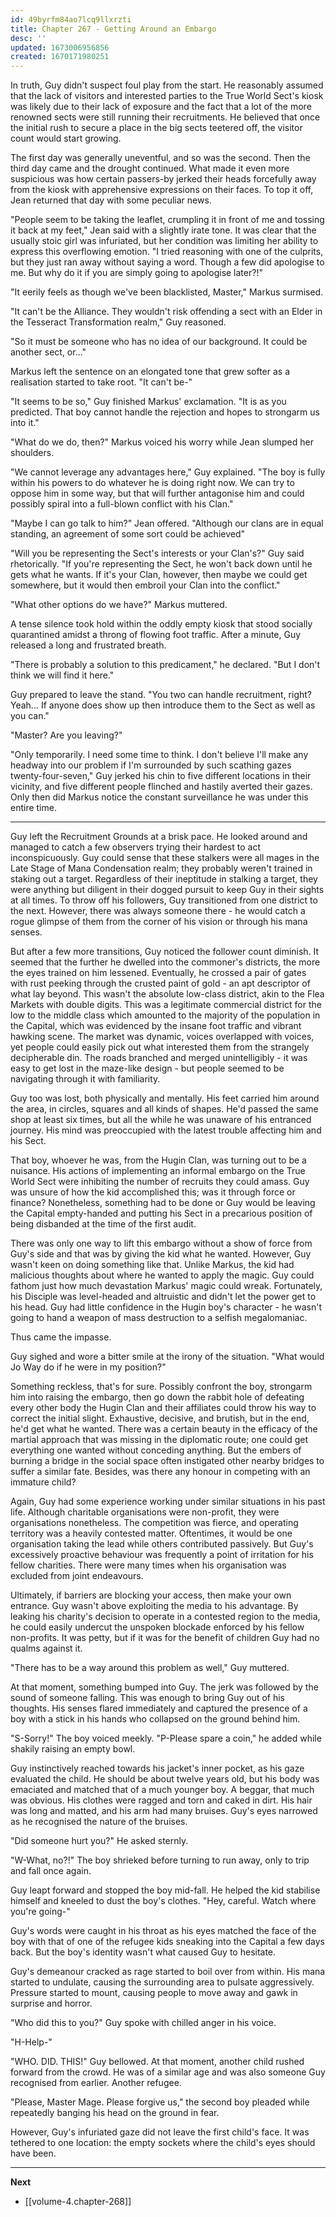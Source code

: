 ```yaml
---
id: 49byrfm84ao7lcq9llxrzti
title: Chapter 267 - Getting Around an Embargo
desc: ''
updated: 1673006956856
created: 1670171980251
---
```


In truth, Guy didn't suspect foul play from the start. He reasonably assumed that the lack of visitors and interested parties to the True World Sect's kiosk was likely due to their lack of exposure and the fact that a lot of the more renowned sects were still running their recruitments. He believed that once the initial rush to secure a place in the big sects teetered off, the visitor count would start growing.

The first day was generally uneventful, and so was the second. Then the third day came and the drought continued. What made it even more suspicious was how certain passers-by jerked their heads forcefully away from the kiosk with apprehensive expressions on their faces. To top it off, Jean returned that day with some peculiar news.

"People seem to be taking the leaflet, crumpling it in front of me and tossing it back at my feet," Jean said with a slightly irate tone. It was clear that the usually stoic girl was infuriated, but her condition was limiting her ability to express this overflowing emotion. "I tried reasoning with one of the culprits, but they just ran away without saying a word. Though a few did apologise to me. But why do it if you are simply going to apologise later?!"

"It eerily feels as though we've been blacklisted, Master," Markus surmised.

"It can't be the Alliance. They wouldn't risk offending a sect with an Elder in the Tesseract Transformation realm," Guy reasoned.

"So it must be someone who has no idea of our background. It could be another sect, or..."

Markus left the sentence on an elongated tone that grew softer as a realisation started to take root. "It can't be-"

"It seems to be so," Guy finished Markus' exclamation. "It is as you predicted. That boy cannot handle the rejection and hopes to strongarm us into it."

"What do we do, then?" Markus voiced his worry while Jean slumped her shoulders.

"We cannot leverage any advantages here," Guy explained. "The boy is fully within his powers to do whatever he is doing right now. We can try to oppose him in some way, but that will further antagonise him and could possibly spiral into a full-blown conflict with his Clan."

"Maybe I can go talk to him?" Jean offered. "Although our clans are in equal standing, an agreement of some sort could be achieved"

"Will you be representing the Sect's interests or your Clan's?" Guy said rhetorically. "If you're representing the Sect, he won't back down until he gets what he wants. If it's your Clan, however, then maybe we could get somewhere, but it would then embroil your Clan into the conflict."

"What other options do we have?" Markus muttered.

A tense silence took hold within the oddly empty kiosk that stood socially quarantined amidst a throng of flowing foot traffic. After a minute, Guy released a long and frustrated breath.

"There is probably a solution to this predicament," he declared. "But I don't think we will find it here."

Guy prepared to leave the stand. "You two can handle recruitment, right? Yeah... If anyone does show up then introduce them to the Sect as well as you can."

"Master? Are you leaving?"

"Only temporarily. I need some time to think. I don't believe I'll make any headway into our problem if I'm surrounded by such scathing gazes twenty-four-seven," Guy jerked his chin to five different locations in their vicinity, and five different people flinched and hastily averted their gazes. Only then did Markus notice the constant surveillance he was under this entire time.

____

Guy left the Recruitment Grounds at a brisk pace. He looked around and managed to catch a few observers trying their hardest to act inconspicuously. Guy could sense that these stalkers were all mages in the Late Stage of Mana Condensation realm; they probably weren't trained in staking out a target. Regardless of their ineptitude in stalking a target, they were anything but diligent in their dogged pursuit to keep Guy in their sights at all times. To throw off his followers, Guy transitioned from one district to the next. However, there was always someone there - he would catch a rogue glimpse of them from the corner of his vision or through his mana senses.

But after a few more transitions, Guy noticed the follower count diminish. It seemed that the further he dwelled into the commoner's districts, the more the eyes trained on him lessened. Eventually, he crossed a pair of gates with rust peeking through the crusted paint of gold - an apt descriptor of what lay beyond. This wasn't the absolute low-class district, akin to the Flea Markets with double digits. This was a legitimate commercial district for the low to the middle class which amounted to the majority of the population in the Capital, which was evidenced by the insane foot traffic and vibrant hawking scene. The market was dynamic, voices overlapped with voices, yet people could easily pick out what interested them from the strangely decipherable din. The roads branched and merged unintelligibly - it was easy to get lost in the maze-like design - but people seemed to be navigating through it with familiarity.

Guy too was lost, both physically and mentally. His feet carried him around the area, in circles, squares and all kinds of shapes. He'd passed the same shop at least six times, but all the while he was unaware of his entranced journey. His mind was preoccupied with the latest trouble affecting him and his Sect.

That boy, whoever he was, from the Hugin Clan, was turning out to be a nuisance. His actions of implementing an informal embargo on the True World Sect were inhibiting the number of recruits they could amass. Guy was unsure of how the kid accomplished this; was it through force or finance? Nonetheless, something had to be done or Guy would be leaving the Capital empty-handed and putting his Sect in a precarious position of being disbanded at the time of the first audit.

There was only one way to lift this embargo without a show of force from Guy's side and that was by giving the kid what he wanted. However, Guy wasn't keen on doing something like that. Unlike Markus, the kid had malicious thoughts about where he wanted to apply the magic. Guy could fathom just how much devastation Markus' magic could wreak. Fortunately, his Disciple was level-headed and altruistic and didn't let the power get to his head. Guy had little confidence in the Hugin boy's character - he wasn't going to hand a weapon of mass destruction to a selfish megalomaniac.

Thus came the impasse.

Guy sighed and wore a bitter smile at the irony of the situation. "What would Jo Way do if he were in my position?"

Something reckless, that's for sure. Possibly confront the boy, strongarm him into raising the embargo, then go down the rabbit hole of defeating every other body the Hugin Clan and their affiliates could throw his way to correct the initial slight. Exhaustive, decisive, and brutish, but in the end, he'd get what he wanted. There was a certain beauty in the efficacy of the martial approach that was missing in the diplomatic route; one could get everything one wanted without conceding anything. But the embers of burning a bridge in the social space often instigated other nearby bridges to suffer a similar fate. Besides, was there any honour in competing with an immature child?

Again, Guy had some experience working under similar situations in his past life. Although charitable organisations were non-profit, they were organisations nonetheless. The competition was fierce, and operating territory was a heavily contested matter. Oftentimes, it would be one organisation taking the lead while others contributed passively. But Guy's excessively proactive behaviour was frequently a point of irritation for his fellow charities. There were many times when his organisation was excluded from joint endeavours.

Ultimately, if barriers are blocking your access, then make your own entrance. Guy wasn't above exploiting the media to his advantage. By leaking his charity's decision to operate in a contested region to the media, he could easily undercut the unspoken blockade enforced by his fellow non-profits. It was petty, but if it was for the benefit of children Guy had no qualms against it.

"There has to be a way around this problem as well," Guy muttered.

At that moment, something bumped into Guy. The jerk was followed by the sound of someone falling. This was enough to bring Guy out of his thoughts. His senses flared immediately and captured the presence of a boy with a stick in his hands who collapsed on the ground behind him.

"S-Sorry!" The boy voiced meekly. "P-Please spare a coin," he added while shakily raising an empty bowl.

Guy instinctively reached towards his jacket's inner pocket, as his gaze evaluated the child. He should be about twelve years old, but his body was emaciated and matched that of a much younger boy. A beggar, that much was obvious. His clothes were ragged and torn and caked in dirt. His hair was long and matted, and his arm had many bruises. Guy's eyes narrowed as he recognised the nature of the bruises.

"Did someone hurt you?" He asked sternly.

"W-What, no?!" The boy shrieked before turning to run away, only to trip and fall once again.

Guy leapt forward and stopped the boy mid-fall. He helped the kid stabilise himself and kneeled to dust the boy's clothes. "Hey, careful. Watch where you're going-"

Guy's words were caught in his throat as his eyes matched the face of the boy with that of one of the refugee kids sneaking into the Capital a few days back. But the boy's identity wasn't what caused Guy to hesitate.

Guy's demeanour cracked as rage started to boil over from within. His mana started to undulate, causing the surrounding area to pulsate aggressively. Pressure started to mount, causing people to move away and gawk in surprise and horror.

"Who did this to you?" Guy spoke with chilled anger in his voice.

"H-Help-"

"WHO. DID. THIS!" Guy bellowed. At that moment, another child rushed forward from the crowd. He was of a similar age and was also someone Guy recognised from earlier. Another refugee.

"Please, Master Mage. Please forgive us," the second boy pleaded while repeatedly banging his head on the ground in fear.

However, Guy's infuriated gaze did not leave the first child's face. It was tethered to one location: the empty sockets where the child's eyes should have been.

____

**Next**
* [[volume-4.chapter-268]]
